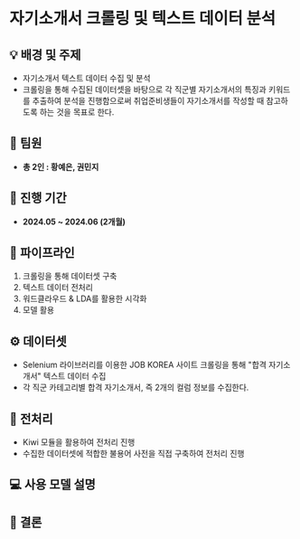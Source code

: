 # 자기소개서 크롤링 및 텍스트 데이터 분석

## :bulb: 배경 및 주제
- 자기소개서 텍스트 데이터 수집 및 분석
-  크롤링을 통해 수집된 데이터셋을 바탕으로 각 직군별 자기소개서의 특징과 키워드를 추출하여 분석을 진행함으로써 취업준비생들이 자기소개서를 작성할 때 참고하도록 하는 것을 목표로 한다.


## 💁 팀원
- **총 2인 : 황예은, 권민지**


## 📅 진행 기간 
- **2024.05 ~ 2024.06 (2개월)**


## 🚀 파이프라인
1. 크롤링을 통해 데이터셋 구축
2. 텍스트 데이터 전처리
3. 워드클라우드 & LDA를 활용한 시각화
4. 모델 활용


## ⚙️ 데이터셋
- Selenium 라이브러리를 이용한 JOB KOREA 사이트 크롤링을 통해 "합격 자기소개서" 텍스트 데이터 수집
- 각 직군 카테고리별 합격 자기소개서, 즉 2개의 컬럼 정보를 수집한다.

  
## 🔎 전처리 
- Kiwi 모듈을 활용하여 전처리 진행
- 수집한 데이터셋에 적합한 불용어 사전을 직접 구축하여 전처리 진행



## 💻 사용 모델 설명

   
   
## 👏 결론
